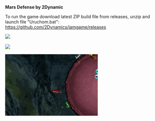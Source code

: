 **Mars Defense by 2Dynamic**

To run the game download latest ZIP build file from releases, unzip and launch file "Uruchom.bat":
https://github.com/2Dynamics/jamgame/releases

![](/gif/gameplay.gif)

![](/gif/lander_landing.gif)

![](/gif/spawny.gif)

